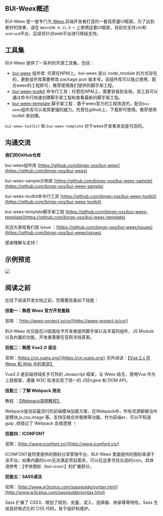 ## BUI-Weex概述

BUI-Weex 是一套专门为[ Weex ](http://weex-project.io/cn/)前端开发者打造的一套高质量UI框架。为了达到更好的效果，请在 `WeexSDK 0.11.0 +` 上使用这套UI框架，目前仅支持`iOS`和`android`平台，后续将针对web平台进行降级支持。

## 工具集

BUI-Weex 提供了一系列的开源工具集，包括：

*  [bui-weex](https://www.npmjs.com/package/bui-weex) 组件库: 托管在NPM上。bui-weex 是以 node_module 的方式存在的，更新组件库需要修改 package.json 版本号。该组件库可以独立使用，配合weex的工程即可，推荐使用我们提供的脚手架工程。
*  [bui-weex-toolkit](https://www.npmjs.com/package/bui-weex-toolkit) 命令行工具：托管在NPM上。需要安装到全局。该工具可以通过命令行快速创建脚手架工程和查看最新的脚手架工程。
*  [bui-weex-template](https://github.com/bingo-oss/bui-weex-template) 脚手架工程：基于weex官方的工程改造的，配合`bui-weex`组件库可以发挥更强的威力。托管在github上，下载即可使用。推荐使用 toolkit 来创建。

`bui-weex-toolkit` 和 `bui-weex-template` 对于weex开发者来说是可选的。

## 沟通交流

**我们的GitHub仓库**

bui-weex组件库 [https://github.com/bingo-oss/bui-weex](https://github.com/bingo-oss/bui-weex)

bui-weex-sample示例库 [https://github.com/bingo-oss/bui-weex-sample](https://github.com/bingo-oss/bui-weex-sample)

bui-weex-toolkit命令行工具 [https://github.com/bingo-oss/bui-weex-toolkit](https://github.com/bingo-oss/bui-weex-toolkit)

bui-weex-template脚手架工程 [https://github.com/bingo-oss/bui-weex-template](https://github.com/bingo-oss/bui-weex-template)


欢迎大家给我们提 issue ：[https://github.com/bingo-oss/bui-weex/issues](https://github.com/bingo-oss/bui-weex/issues)

感谢理解与支持！

## 示例预览

![](images/preview.gif)

## 阅读之前

在往下阅读开发文档之前，您需要具备如下技能：

**技能一：熟悉 Weex 官方开发套路**

官网  ：[http://weex-project.io/cn/](http://weex-project.io/cn/)

BUI-Weex 仅仅是在UI层面给予开发者提供脚手架以及丰富的组件，JS Module以及内置的功能，开发者需要在官网寻找答案。

**技能二：熟悉 Vue2.0 语法**

官网：[https://cn.vuejs.org/](https://cn.vuejs.org/)  另外阅读：[【Vue 2.x 在 Weex 和 Web 中的差异】](http://weex-project.io/cn/references/vue/difference-with-web.html)

Vue2.0 是前端领域炙手可热的 Javascript 框架，与 Weex 结合，使用Vue 作为上层框架，遵循 W3C 标准实现了统一的 JSEngine 和 DOM API。

**技能三：了解 Webpack 用法**

教程 ：[【Webpack简明教程】](https://www.magentonotes.com/webpack-tutorial.html)

Webpack是目前最流行的前端模块加载方案，在Webpack中，所有资源都被当作是模块,js,css,image 等。支持压缩合并替换等功能。作为前端er，可以不知道 gulp ,但错过了 Webpack 会很遗憾 ！

**技能四：ICONFONT**

官网：[http://www.iconfont.cn/](http://www.iconfont.cn/)

ICONFONT是阿里提供的图标分享管理平台，BUI-Weex 里面提供的图标来源于该平台。如果内置的icon无法满足项目需求，可以在这里寻找合适的icon。具体请参考：【字体图标（bui-icon）】的扩展部分。

**技能五：SASS语法**

官网：[http://www.w3cplus.com/sassguide/syntax.html](http://www.w3cplus.com/sassguide/syntax.html)

Sass 扩展了 CSS3，增加了规则、变量、混入、选择器、继承等等特性。Sass 生成良好格式化的 CSS 代码，易于组织和维护。